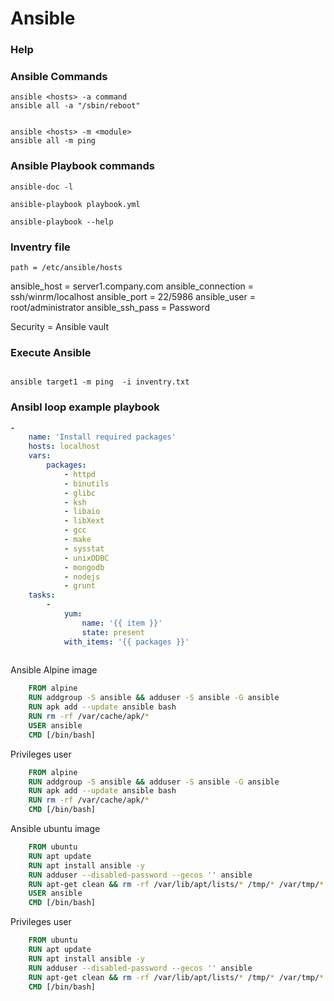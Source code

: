 # Ansible


### Help

### Ansible Commands
```
ansible <hosts> -a command
ansible all -a "/sbin/reboot"


ansible <hosts> -m <module>
ansible all -m ping

```

### Ansible Playbook commands

```
ansible-doc -l

ansible-playbook playbook.yml

ansible-playbook --help
```

### Inventry file
```path = /etc/ansible/hosts```

ansible_host = server1.company.com
ansible_connection = ssh/winrm/localhost
ansible_port = 22/5986
ansible_user = root/administrator
ansible_ssh_pass = Password

Security = Ansible vault

### Execute Ansible 

```shell

ansible target1 -m ping  -i inventry.txt
```

### Ansibl loop example playbook

```yaml
-
    name: 'Install required packages'
    hosts: localhost
    vars:
        packages:
            - httpd
            - binutils
            - glibc
            - ksh
            - libaio
            - libXext
            - gcc
            - make
            - sysstat
            - unixODBC
            - mongodb
            - nodejs
            - grunt
    tasks:
        -
            yum:
                name: '{{ item }}'
                state: present
            with_items: '{{ packages }}'
      
```

Ansible Alpine image

```dockerfile
    FROM alpine
    RUN addgroup -S ansible && adduser -S ansible -G ansible
    RUN apk add --update ansible bash
    RUN rm -rf /var/cache/apk/*
    USER ansible
    CMD [/bin/bash]
```

Privileges user
```dockerfile
    FROM alpine
    RUN addgroup -S ansible && adduser -S ansible -G ansible
    RUN apk add --update ansible bash
    RUN rm -rf /var/cache/apk/*
    CMD [/bin/bash]
```

Ansible ubuntu image
```dockerfile
    FROM ubuntu
    RUN apt update
    RUN apt install ansible -y
    RUN adduser --disabled-password --gecos '' ansible
    RUN apt-get clean && rm -rf /var/lib/apt/lists/* /tmp/* /var/tmp/*
    USER ansible
    CMD [/bin/bash]
``` 

Privileges user
```dockerfile
    FROM ubuntu
    RUN apt update
    RUN apt install ansible -y
    RUN adduser --disabled-password --gecos '' ansible
    RUN apt-get clean && rm -rf /var/lib/apt/lists/* /tmp/* /var/tmp/*
    CMD [/bin/bash]
```
